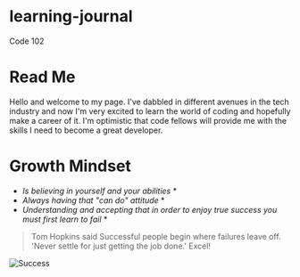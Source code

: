 # learning-journal
Code 102
# Read Me  
Hello and welcome to my page. I've dabbled in different avenues in the tech industry and now I'm very excited to learn the world of coding and hopefully make a career of it. I'm optimistic that code fellows will provide me with the skills I need to become a great developer.
# Growth Mindset 
* _Is believing in yourself and your abilities_ *  
* _Always having that "can do" attitude_ *
* _Understanding and accepting that in order to enjoy true success you must first learn to fail_ *  

 > Tom Hopkins said Successful people begin where failures leave off. 'Never settle for just getting the job done.' Excel! 
 
![Success](https://www.gilroygannon.com/wp-content/uploads/2016/02/success.jpg)





